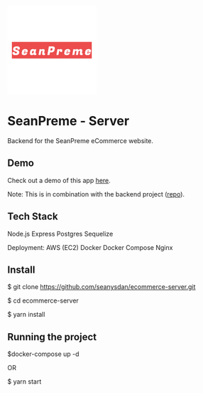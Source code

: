 ![](logo.png)

# SeanPreme - Server

Backend for the SeanPreme eCommerce website.

## Demo

Check out a demo of this app [here](http://truculent-sister.surge.sh/).

Note: This is in combination with the backend project ([repo](https://github.com/seanysdan/eccommerce-app)).

## Tech Stack

Node.js
Express
Postgres
Sequelize

Deployment:
AWS (EC2)
Docker
Docker Compose
Nginx

## Install

$ git clone https://github.com/seanysdan/ecommerce-server.git

$ cd ecommerce-server

$ yarn install

## Running the project

$docker-compose up -d <br/>

OR <br/>

$ yarn start
